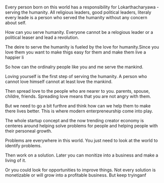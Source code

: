 
Every person born on this world has a responsibility for Lokarthacharyawa -serving the humanity. All religious leaders, good political leaders, literaly every leade is a person who served the humanity without any concern about self. 

How can you serve humanity. Everyone cannot be a relogious leader or a political leaser and lead a revolution.

The deire to serve the humanity is fueled by the love for humanity.Since you love them you want to make thigs easy for them and make them live a happier li

So how can the ordinalry people like you and me serve the mankind. 

Loving yourself is the first step of serving the humanity. A person who cannot love himself cannot at least love the mankind.

Then spread love to the people who are nearer to you. parents, spouse, childre, friends. Spreading love means that you are not angry with them. 

But we need to go a bit furthre and think how can we help them to make there lives better. This is where modern enterpreneurship come into play.

The whole startup concept and the now trending creator economy is centeres around helping solve problems for people and helping people with their personeal growth.

Problems are everywhere in this world. You just need to look at the world to identify problems. 

Then work on a solution. Later you can monitize into a business and make a living of it. 

Or you could look for opportunities to improve things. Not every solution is monetizable or will grow into a profitable business. But keep tryinganf 